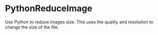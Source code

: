 # PythonReduceImage
Use Python to reduce images size.  This uses the quality and resolution to change the size of the file.
